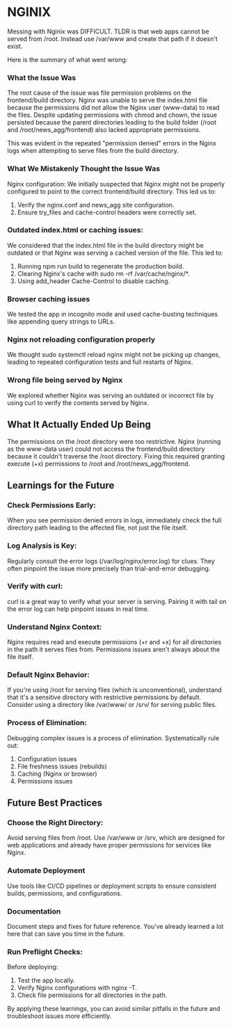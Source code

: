 # NGINIX

Messing with Nginix was DIFFICULT. TLDR is that web apps cannot be served from /root. Instead use /var/www and create that path if it doesn't exist.

Here is the summary of what went wrong:

### What the Issue Was

The root cause of the issue was file permission problems on the frontend/build directory. Nginx was unable to serve the index.html file because the permissions did not allow the Nginx user (www-data) to read the files. Despite updating permissions with chmod and chown, the issue persisted because the parent directories leading to the build folder (/root and /root/news_agg/frontend) also lacked appropriate permissions.

This was evident in the repeated "permission denied" errors in the Nginx logs when attempting to serve files from the build directory.

### What We Mistakenly Thought the Issue Was
Nginx configuration: We initially suspected that Nginx might not be properly configured to point to the correct frontend/build directory. This led us to:

1. Verify the nginx.conf and news_agg site configuration.
2. Ensure try_files and cache-control headers were correctly set.

### Outdated index.html or caching issues:
We considered that the index.html file in the build directory might be outdated or that Nginx was serving a cached version of the file. This led to:

1. Running npm run build to regenerate the production build.
2. Clearing Nginx's cache with sudo rm -rf /var/cache/nginx/*.
3. Using add_header Cache-Control to disable caching.

### Browser caching issues
We tested the app in incognito mode and used cache-busting techniques like appending query strings to URLs.

### Nginx not reloading configuration properly
We thought sudo systemctl reload nginx might not be picking up changes, leading to repeated configuration tests and full restarts of Nginx.

### Wrong file being served by Nginx
We explored whether Nginx was serving an outdated or incorrect file by using curl to verify the contents served by Nginx.

## What It Actually Ended Up Being
The permissions on the /root directory were too restrictive. Nginx (running as the www-data user) could not access the frontend/build directory because it couldn't traverse the /root directory.
Fixing this required granting execute (+x) permissions to /root and /root/news_agg/frontend.

## Learnings for the Future

### Check Permissions Early:

When you see permission denied errors in logs, immediately check the full directory path leading to the affected file, not just the file itself.

### Log Analysis is Key:

Regularly consult the error logs (/var/log/nginx/error.log) for clues. They often pinpoint the issue more precisely than trial-and-error debugging.

### Verify with curl:

curl is a great way to verify what your server is serving. Pairing it with tail on the error log can help pinpoint issues in real time.

### Understand Nginx Context:

Nginx requires read and execute permissions (+r and +x) for all directories in the path it serves files from. Permissions issues aren't always about the file itself.

### Default Nginx Behavior:
If you're using /root for serving files (which is unconventional), understand that it's a sensitive directory with restrictive permissions by default. Consider using a directory like /var/www/ or /srv/ for serving public files.

### Process of Elimination:
Debugging complex issues is a process of elimination. Systematically rule out:

1. Configuration issues
2. File freshness issues (rebuilds)
3. Caching (Nginx or browser)
4. Permissions issues

## Future Best Practices

### Choose the Right Directory:
Avoid serving files from /root. Use /var/www or /srv, which are designed for web applications and already have proper permissions for services like Nginx.

### Automate Deployment
Use tools like CI/CD pipelines or deployment scripts to ensure consistent builds, permissions, and configurations.

### Documentation
Document steps and fixes for future reference. You’ve already learned a lot here that can save you time in the future.

### Run Preflight Checks:
Before deploying:

1. Test the app locally.
2. Verify Nginx configurations with nginx -T.
3. Check file permissions for all directories in the path.

By applying these learnings, you can avoid similar pitfalls in the future and troubleshoot issues more efficiently. 
